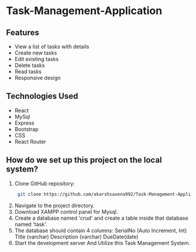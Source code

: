 # Task-Management-Application

## Features

- View a list of tasks with details
- Create new tasks
- Edit existing tasks
- Delete tasks
- Read tasks
- Responsive design

## Technologies Used

- React
- MySql
- Express
- Bootstrap
- CSS
- React Router

##  How do we set up this project on the local system?
1. Clone GitHub repository:
   ```bash
    git clone https://github.com/akarshsaxena992/Task-Management-Application.git
    ```
2.  Navigate to the project directory.
3.  Download XAMPP control panel for Mysql.
4.  Create a database named 'crud' and create a table inside that database named 'task'.
5.  The database should contain 4 columns:
    SerialNo (Auto Increment, Int)
    Title (varchar)
    Description (varchar)
    DueDate(date)
6. Start the development server And Utilize this Task Management System.
